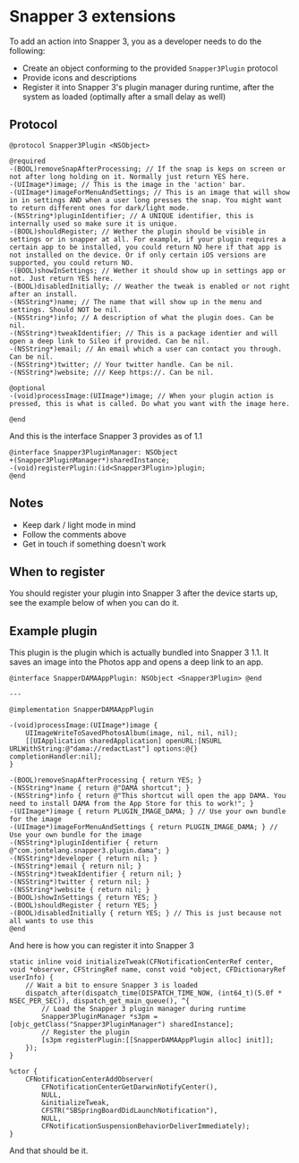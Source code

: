 # Snapper 3 extensions

To add an action into Snapper 3, you as a developer needs to do the following:

- Create an object conforming to the provided `Snapper3Plugin` protocol
- Provide icons and descriptions
- Register it into Snapper 3's plugin manager during runtime, after the system as loaded (optimally after a small delay as well)

## Protocol

```
@protocol Snapper3Plugin <NSObject>

@required
-(BOOL)removeSnapAfterProcessing; // If the snap is keps on screen or not after long holding on it. Normally just return YES here.
-(UIImage*)image; // This is the image in the 'action' bar.
-(UIImage*)imageForMenuAndSettings; // This is an image that will show in in settings AND when a user long presses the snap. You might want to return different ones for dark/light mode.
-(NSString*)pluginIdentifier; // A UNIQUE identifier, this is internally used so make sure it is unique.
-(BOOL)shouldRegister; // Wether the plugin should be visible in settings or in snapper at all. For example, if your plugin requires a certain app to be installed, you could return NO here if that app is not installed on the device. Or if only certain iOS versions are supported, you could return NO.
-(BOOL)showInSettings; // Wether it should show up in settings app or not. Just return YES here.
-(BOOL)disabledInitially; // Weather the tweak is enabled or not right after an install.
-(NSString*)name; // The name that will show up in the menu and settings. Should NOT be nil.
-(NSString*)info; // A description of what the plugin does. Can be nil.
-(NSString*)tweakIdentifier; // This is a package identier and will open a deep link to Sileo if provided. Can be nil.
-(NSString*)email; // An email which a user can contact you through. Can be nil.
-(NSString*)twitter; // Your twitter handle. Can be nil.
-(NSString*)website; /// Keep https://. Can be nil.

@optional
-(void)processImage:(UIImage*)image; // When your plugin action is pressed, this is what is called. Do what you want with the image here.

@end
```

And this is the interface Snapper 3 provides as of 1.1

```
@interface Snapper3PluginManager: NSObject
+(Snapper3PluginManager*)sharedInstance;
-(void)registerPlugin:(id<Snapper3Plugin>)plugin;
@end
```

## Notes

- Keep dark / light mode in mind
- Follow the comments above
- Get in touch if something doesn't work

## When to register

You should register your plugin into Snapper 3 after the device starts up, see the example below of when you can do it.

## Example plugin

This plugin is the plugin which is actually bundled into Snapper 3 1.1. It saves an image into the Photos app and opens a deep link to an app.

```
@interface SnapperDAMAAppPlugin: NSObject <Snapper3Plugin> @end

---

@implementation SnapperDAMAAppPlugin

-(void)processImage:(UIImage*)image { 
    UIImageWriteToSavedPhotosAlbum(image, nil, nil, nil);
    [[UIApplication sharedApplication] openURL:[NSURL URLWithString:@"dama://redactLast"] options:@{} completionHandler:nil];
}

-(BOOL)removeSnapAfterProcessing { return YES; }
-(NSString*)name { return @"DAMA shortcut"; }
-(NSString*)info { return @"This shortcut will open the app DAMA. You need to install DAMA from the App Store for this to work!"; }
-(UIImage*)image { return PLUGIN_IMAGE_DAMA; } // Use your own bundle for the image
-(UIImage*)imageForMenuAndSettings { return PLUGIN_IMAGE_DAMA; } // Use your own bundle for the image
-(NSString*)pluginIdentifier { return @"com.jontelang.snapper3.plugin.dama"; }
-(NSString*)developer { return nil; } 
-(NSString*)email { return nil; } 
-(NSString*)tweakIdentifier { return nil; } 
-(NSString*)twitter { return nil; } 
-(NSString*)website { return nil; } 
-(BOOL)showInSettings { return YES; }
-(BOOL)shouldRegister { return YES; }
-(BOOL)disabledInitially { return YES; } // This is just because not all wants to use this
@end
```

And here is how you can register it into Snapper 3

```
static inline void initializeTweak(CFNotificationCenterRef center, void *observer, CFStringRef name, const void *object, CFDictionaryRef userInfo) {
    // Wait a bit to ensure Snapper 3 is loaded
    dispatch_after(dispatch_time(DISPATCH_TIME_NOW, (int64_t)(5.0f * NSEC_PER_SEC)), dispatch_get_main_queue(), ^{
        // Load the Snapper 3 plugin manager during runtime
        Snapper3PluginManager *s3pm = [objc_getClass("Snapper3PluginManager") sharedInstance];
        // Register the plugin
        [s3pm registerPlugin:[[SnapperDAMAAppPlugin alloc] init]];
    });
}

%ctor {
    CFNotificationCenterAddObserver(
        CFNotificationCenterGetDarwinNotifyCenter(), 
        NULL, 
        &initializeTweak, 
        CFSTR("SBSpringBoardDidLaunchNotification"), 
        NULL, 
        CFNotificationSuspensionBehaviorDeliverImmediately);
}
```

And that should be it.
